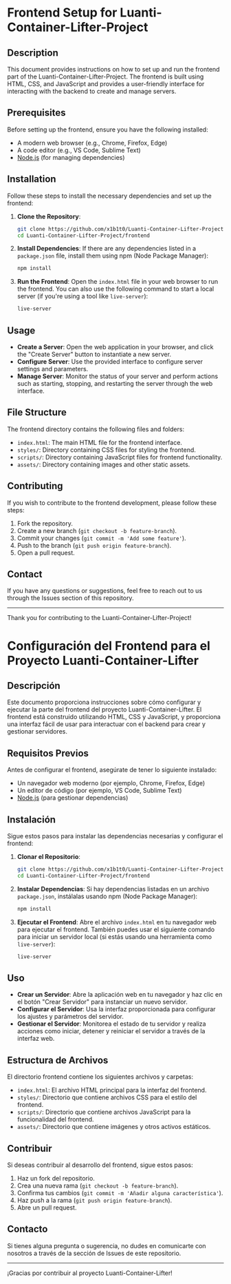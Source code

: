 # Frontend Setup for Luanti-Container-Lifter-Project

## Description

This document provides instructions on how to set up and run the frontend part of the Luanti-Container-Lifter-Project. The frontend is built using HTML, CSS, and JavaScript and provides a user-friendly interface for interacting with the backend to create and manage servers.

## Prerequisites

Before setting up the frontend, ensure you have the following installed:

- A modern web browser (e.g., Chrome, Firefox, Edge)
- A code editor (e.g., VS Code, Sublime Text)
- [Node.js](https://nodejs.org/) (for managing dependencies)

## Installation

Follow these steps to install the necessary dependencies and set up the frontend:

1. **Clone the Repository**:
   ```bash
   git clone https://github.com/x1b1t0/Luanti-Container-Lifter-Project.git
   cd Luanti-Container-Lifter-Project/frontend
   ```

2. **Install Dependencies**:
   If there are any dependencies listed in a `package.json` file, install them using npm (Node Package Manager):
   ```bash
   npm install
   ```

3. **Run the Frontend**:
   Open the `index.html` file in your web browser to run the frontend. You can also use the following command to start a local server (if you're using a tool like `live-server`):
   ```bash
   live-server
   ```

## Usage

- **Create a Server**: Open the web application in your browser, and click the "Create Server" button to instantiate a new server.
- **Configure Server**: Use the provided interface to configure server settings and parameters.
- **Manage Server**: Monitor the status of your server and perform actions such as starting, stopping, and restarting the server through the web interface.

## File Structure

The frontend directory contains the following files and folders:

- `index.html`: The main HTML file for the frontend interface.
- `styles/`: Directory containing CSS files for styling the frontend.
- `scripts/`: Directory containing JavaScript files for frontend functionality.
- `assets/`: Directory containing images and other static assets.

## Contributing

If you wish to contribute to the frontend development, please follow these steps:

1. Fork the repository.
2. Create a new branch (`git checkout -b feature-branch`).
3. Commit your changes (`git commit -m 'Add some feature'`).
4. Push to the branch (`git push origin feature-branch`).
5. Open a pull request.

## Contact

If you have any questions or suggestions, feel free to reach out to us through the Issues section of this repository.

---

Thank you for contributing to the Luanti-Container-Lifter-Project!

# Configuración del Frontend para el Proyecto Luanti-Container-Lifter

## Descripción

Este documento proporciona instrucciones sobre cómo configurar y ejecutar la parte del frontend del proyecto Luanti-Container-Lifter. El frontend está construido utilizando HTML, CSS y JavaScript, y proporciona una interfaz fácil de usar para interactuar con el backend para crear y gestionar servidores.

## Requisitos Previos

Antes de configurar el frontend, asegúrate de tener lo siguiente instalado:

- Un navegador web moderno (por ejemplo, Chrome, Firefox, Edge)
- Un editor de código (por ejemplo, VS Code, Sublime Text)
- [Node.js](https://nodejs.org/) (para gestionar dependencias)

## Instalación

Sigue estos pasos para instalar las dependencias necesarias y configurar el frontend:

1. **Clonar el Repositorio**:
   ```bash
   git clone https://github.com/x1b1t0/Luanti-Container-Lifter-Project.git
   cd Luanti-Container-Lifter-Project/frontend
   ```

2. **Instalar Dependencias**:
   Si hay dependencias listadas en un archivo `package.json`, instálalas usando npm (Node Package Manager):
   ```bash
   npm install
   ```

3. **Ejecutar el Frontend**:
   Abre el archivo `index.html` en tu navegador web para ejecutar el frontend. También puedes usar el siguiente comando para iniciar un servidor local (si estás usando una herramienta como `live-server`):
   ```bash
   live-server
   ```

## Uso

- **Crear un Servidor**: Abre la aplicación web en tu navegador y haz clic en el botón "Crear Servidor" para instanciar un nuevo servidor.
- **Configurar el Servidor**: Usa la interfaz proporcionada para configurar los ajustes y parámetros del servidor.
- **Gestionar el Servidor**: Monitorea el estado de tu servidor y realiza acciones como iniciar, detener y reiniciar el servidor a través de la interfaz web.

## Estructura de Archivos

El directorio frontend contiene los siguientes archivos y carpetas:

- `index.html`: El archivo HTML principal para la interfaz del frontend.
- `styles/`: Directorio que contiene archivos CSS para el estilo del frontend.
- `scripts/`: Directorio que contiene archivos JavaScript para la funcionalidad del frontend.
- `assets/`: Directorio que contiene imágenes y otros activos estáticos.

## Contribuir

Si deseas contribuir al desarrollo del frontend, sigue estos pasos:

1. Haz un fork del repositorio.
2. Crea una nueva rama (`git checkout -b feature-branch`).
3. Confirma tus cambios (`git commit -m 'Añadir alguna característica'`).
4. Haz push a la rama (`git push origin feature-branch`).
5. Abre un pull request.

## Contacto

Si tienes alguna pregunta o sugerencia, no dudes en comunicarte con nosotros a través de la sección de Issues de este repositorio.

---

¡Gracias por contribuir al proyecto Luanti-Container-Lifter!